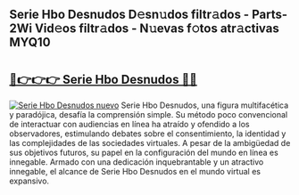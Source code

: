 ## Serie Hbo Desnudos D𝚎sn𝚞dos filtr𝚊dos - Parts-2Wi Vid𝚎os filtr𝚊dos - N𝚞evas f𝚘tos atr𝚊ctivas MYQ10

# <h2><a href="http://mb2wliw.tromn.icu/?c=Serie+Hbo+Desnudos">🔗👉👉👉 Serie Hbo Desnudos 🔗🔗</a></h2>

[![Serie Hbo Desnudos nuevo](https://i.imgur.com/pEAQMta.gif)](http://mb2wliw.tromn.icu/?c=Serie+Hbo+Desnudos)
Serie Hbo Desnudos, una figura multifacética y paradójica, desafía la comprensión simple. Su método poco convencional de interactuar con audiencias en línea ha atraído y ofendido a los observadores, estimulando debates sobre el consentimiento, la identidad y las complejidades de las sociedades virtuales. A pesar de la ambigüedad de sus objetivos futuros, su papel en la configuración del mundo en línea es innegable. Armado con una dedicación inquebrantable y un atractivo innegable, el alcance de Serie Hbo Desnudos en el mundo virtual es expansivo.
